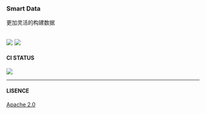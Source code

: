 ### Smart Data
更加灵活的构建数据

[![](https://img.shields.io/badge/build-gradle-green)](https://gradle.org)  [![](https://img.shields.io/badge/power-lauvinson.com-orange)](https://www.lauvinson.com)
---

#### CI STATUS
![](https://github.com/lauvinson/smart-data/workflows/Java%20CI/badge.svg)

---
#### LISENCE
[Apache 2.0](https://github.com/lauvinson/smart-data/blob/master/LISENCE)
